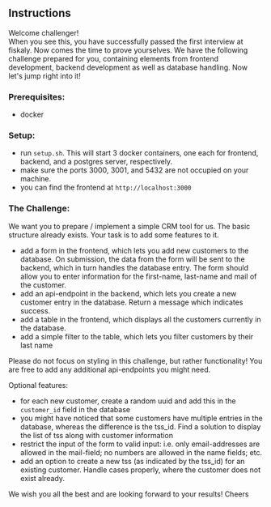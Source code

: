 ## Instructions

Welcome challenger!  
When you see this, you have successfully passed the first interview at fiskaly. Now 
comes the time to prove yourselves. We have the following challenge prepared for you, 
containing elements from frontend development, backend development as well as database
handling. Now let's jump right into it! 

### Prerequisites:
- docker

### Setup: 
- run `setup.sh`. This will start 3 docker containers, one each for frontend, backend, and a postgres server, respectively. 
- make sure the ports 3000, 3001, and 5432 are not occupied on your machine. 
- you can find the frontend at `http://localhost:3000`

### The Challenge:   
We want you to prepare / implement a simple CRM tool for us. The basic structure already 
exists. Your task is to add some features to it.    

- add a form in the frontend, which lets you add new customers to the database. On submission, the data from the form will be sent to the backend, which in turn handles the database entry. The form should allow you to enter information for the first-name, last-name and mail of the customer. 
- add an api-endpoint in the backend, which lets you create a new customer entry in the database. Return a message which indicates success.
- add a table in the frontend, which displays all the customers currently in the database. 
- add a simple filter to the table, which lets you filter customers by their last name

Please do not focus on styling in this challenge, but rather functionality! You are free to add any additional 
api-endpoints you might need. 

Optional features: 
 - for each new customer, create a random uuid and add this in the `customer_id` field in the database
 - you might have noticed that some customers have multiple entries in the database, whereas the difference is the tss_id. Find a solution to display the list of tss along with customer information
 - restrict the input of the form to valid input: i.e. only email-addresses are allowed in the mail-field; no numbers are allowed in the name fields; etc. 
 - add an option to create a new tss (as indicated by the tss_id) for an existing customer. Handle cases properly, where the customer does not exist already.

We wish you all the best and are looking forward to your results!
Cheers